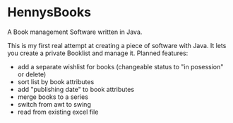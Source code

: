# HennysBooks
A Book management Software written in Java.

This is my first real attempt at creating a piece of software with Java.
It lets you create a private Booklist and manage it.
Planned features:
- add a separate wishlist for books (changeable status to "in posession" or delete)
- sort list by book attributes
- add "publishing date" to book attributes
- merge books to a series
- switch from awt to swing
- read from existing excel file
